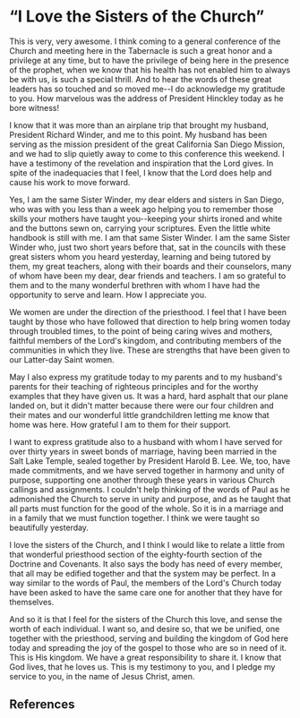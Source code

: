 # “I Love the Sisters of the Church”

This is very, very awesome. I think coming to a general conference of the
Church and meeting here in the Tabernacle is such a great honor and a
privilege at any time, but to have the privilege of being here in the presence
of the prophet, when we know that his health has not enabled him to always be
with us, is such a special thrill. And to hear the words of these great
leaders has so touched and so moved me--I do acknowledge my gratitude to you.
How marvelous was the address of President Hinckley today as he bore witness!

I know that it was more than an airplane trip that brought my husband,
President Richard Winder, and me to this point. My husband has been serving as
the mission president of the great California San Diego Mission, and we had to
slip quietly away to come to this conference this weekend. I have a testimony
of the revelation and inspiration that the Lord gives. In spite of the
inadequacies that I feel, I know that the Lord does help and cause his work to
move forward.

Yes, I am the same Sister Winder, my dear elders and sisters in San Diego, who
was with you less than a week ago helping you to remember those skills your
mothers have taught you--keeping your shirts ironed and white and the buttons
sewn on, carrying your scriptures. Even the little white handbook is still
with me. I am that same Sister Winder. I am the same Sister Winder who, just
two short years before that, sat in the councils with these great sisters whom
you heard yesterday, learning and being tutored by them, my great teachers,
along with their boards and their counselors, many of whom have been my dear,
dear friends and teachers. I am so grateful to them and to the many wonderful
brethren with whom I have had the opportunity to serve and learn. How I
appreciate you.

We women are under the direction of the priesthood. I feel that I have been
taught by those who have followed that direction to help bring women today
through troubled times, to the point of being caring wives and mothers,
faithful members of the Lord's kingdom, and contributing members of the
communities in which they live. These are strengths that have been given to
our Latter-day Saint women.

May I also express my gratitude today to my parents and to my husband's
parents for their teaching of righteous principles and for the worthy examples
that they have given us. It was a hard, hard asphalt that our plane landed on,
but it didn't matter because there were our four children and their mates and
our wonderful little grandchildren letting me know that home was here. How
grateful I am to them for their support.

I want to express gratitude also to a husband with whom I have served for over
thirty years in sweet bonds of marriage, having been married in the Salt Lake
Temple, sealed together by President Harold B. Lee. We, too, have made
commitments, and we have served together in harmony and unity of purpose,
supporting one another through these years in various Church callings and
assignments. I couldn't help thinking of the words of Paul as he admonished
the Church to serve in unity and purpose, and as he taught that all parts must
function for the good of the whole. So it is in a marriage and in a family
that we must function together. I think we were taught so beautifully
yesterday.

I love the sisters of the Church, and I think I would like to relate a little
from that wonderful priesthood section of the eighty-fourth section of the
Doctrine and Covenants. It also says the body has need of every member, that
all may be edified together and that the system may be perfect. In a way
similar to the words of Paul, the members of the Lord's Church today have been
asked to have the same care one for another that they have for themselves.

And so it is that I feel for the sisters of the Church this love, and sense
the worth of each individual. I want so, and desire so, that we be unified,
one together with the priesthood, serving and building the kingdom of God here
today and spreading the joy of the gospel to those who are so in need of it.
This is His kingdom. We have a great responsibility to share it. I know that
God lives, that he loves us. This is my testimony to you, and I pledge my
service to you, in the name of Jesus Christ, amen.

## References

